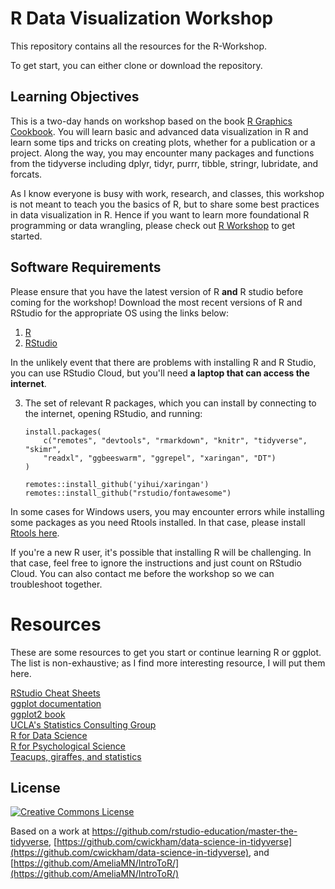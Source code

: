 # R Data Visualization Workshop
This repository contains all the resources for the R-Workshop.

To get start, you can either clone or download the repository.


## Learning Objectives
This is a two-day hands on workshop based on the book [R Graphics Cookbook](https://r-graphics.org). You will learn basic and advanced data visualization in R and learn some tips and tricks on creating plots, whether for a publication or a project. Along the way, you may encounter many packages and functions from the tidyverse including dplyr, tidyr, purrr, tibble, stringr, lubridate, and forcats.

As I know everyone is busy with work, research, and classes, this workshop is not meant to teach you the basics of R, but to share some best practices in data visualization in R. Hence if you want to learn more foundational R programming or data wrangling, please check out [R Workshop](https://winsonfzyang.github.io/RWorkshop) to get started. 


## Software Requirements
Please ensure that you have the latest version of R **and** R studio before coming for the workshop! Download the most recent versions of R and RStudio for the appropriate OS using the links below:

1. [R](https://cran.r-project.org/)
2. [RStudio](https://rstudio.com/products/rstudio/download/#download)

In the unlikely event that there are problems with installing R and R Studio, you can use RStudio Cloud, but you'll need **a laptop that can access the internet**.  

3. The set of relevant R packages, which you can install by connecting to the internet, opening RStudio, and running:  

    ```
    install.packages(
        c("remotes", "devtools", "rmarkdown", "knitr", "tidyverse", "skimr",
        "readxl", "ggbeeswarm", "ggrepel", "xaringan", "DT")
    )

    remotes::install_github('yihui/xaringan')  
    remotes::install_github("rstudio/fontawesome")
    ```


In some cases for Windows users, you may encounter errors while installing some packages as you need Rtools installed. In that case, please install [Rtools here](https://cran.rstudio.com/bin/windows/Rtools/).

If you're a new R user, it's possible that installing R will be challenging. In that case, feel free to ignore the instructions and just count on RStudio Cloud. You can also contact me before the workshop so we can troubleshoot together.



# Resources

These are some resources to get you start or continue learning R or ggplot. The list is non-exhaustive; as I find more interesting resource, I will put them here.

[RStudio Cheat Sheets](https://rstudio.com/resources/cheatsheets)<br/>
[ggplot documentation](https://github.com/erikgahner/awesome-ggplot2)<br/>
[ggplot2 book](https://ggplot2-book.org/)<br/>
[UCLA's Statistics Consulting Group](https://stats.idre.ucla.edu)<br/>
[R for Data Science](https://r4ds.had.co.nz)<br/>
[R for Psychological Science](http://psyr.djnavarro.net/)<br/>
[Teacups, giraffes, and statistics](https://tinystats.github.io/teacups-giraffes-and-statistics/)<br/>


## License
<a rel="license" href="http://creativecommons.org/licenses/by/4.0/"><img alt="Creative Commons License" style="border-width:0" src="https://i.creativecommons.org/l/by/4.0/88x31.png" /></a>

Based on a work at <a xmlns:dct="http://purl.org/dc/terms/" href="https://github.com/rstudio-education/master-the-tidyverse" rel="dct:source">https://github.com/rstudio-education/master-the-tidyverse</a>, [https://github.com/cwickham/data-science-in-tidyverse](https://github.com/cwickham/data-science-in-tidyverse), and [https://github.com/AmeliaMN/IntroToR/](https://github.com/AmeliaMN/IntroToR/)
